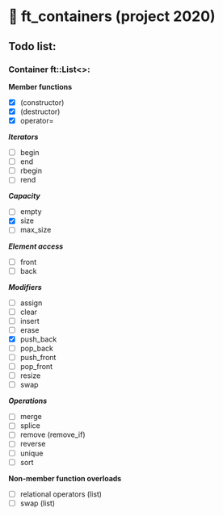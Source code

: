 # :black_square_button: ft_containers (project 2020)
## Todo list:
### Container ft::List\<\>:  

**Member functions**  
- [x] (constructor)
- [x] (destructor)
- [x] operator=

**_Iterators_**  
- [ ] begin
- [ ] end
- [ ] rbegin
- [ ] rend

**_Capacity_**  
- [ ] empty
- [x] size
- [ ] max_size

**_Element access_**  
- [ ] front
- [ ] back

**_Modifiers_**  
- [ ] assign
- [ ] clear
- [ ] insert
- [ ] erase
- [x] push_back
- [ ] pop_back
- [ ] push_front
- [ ] pop_front
- [ ] resize
- [ ] swap

**_Operations_**  
- [ ] merge
- [ ] splice
- [ ] remove (remove_if)
- [ ] reverse
- [ ] unique
- [ ] sort

**Non-member function overloads**
- [ ] relational operators (list)
- [ ] swap (list)

